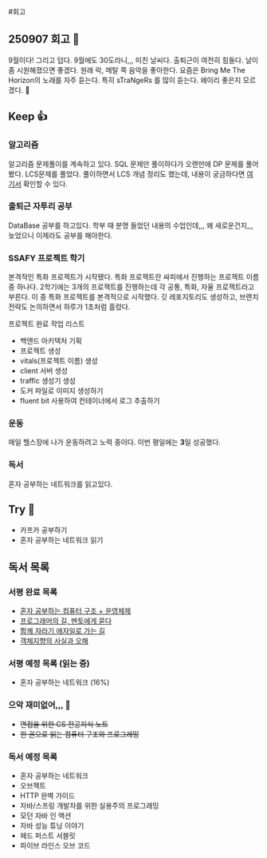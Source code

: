 #회고 

## 250907 회고 💬
9월이다! 그리고 덥다. 9월에도 30도라니,,, 미친 날씨다. 출퇴근이 여전히 힘들다. 날이 좀 시원해졌으면 좋겠다. 
원래 락, 메탈 쪽 음악을 좋아한다. 요즘은 Bring Me The Horizon의 노래를 자주 듣는다. 특히 sTraNgeRs 를 많이 듣는다. 왜이리 좋은지 모르겠다. 🤘

## Keep 👍
### 알고리즘
알고리즘 문제풀이를 계속하고 있다. SQL 문제만 풀이하다가 오랜만에 DP 문제를 풀어봤다. LCS문제를 풀었다. 풀이하면서 LCS 개념 정리도 했는데, 내용이 궁금하다면 [여기서](https://velog.io/@regular_jk_kim/LCS) 확인할 수 있다.

### 출퇴근 자투리 공부
DataBase 공부를 하고있다. 학부 때 분명 들었던 내용의 수업인데,,, 왜 새로운건지,,, 늦었으니 이제라도 공부를 해야한다.

### SSAFY 프로젝트 학기
본격적인 특화 프로젝트가 시작됐다. 특화 프로젝트란 싸피에서 진행하는 프로젝트 이름 중 하나다. 2학기에는 3개의 프로젝트를 진행하는데 각 공통, 특화, 자율 프로젝트라고 부른다. 이 중 특화 프로젝트를 본격적으로 시작했다. 깃 레포지토리도 생성하고, 브랜치 전략도 논의하면서 하루가 1초처럼 흘렀다.

프로젝트 완료 작업 리스트
- 백엔드 아키텍처 기획
- 프로젝트 생성
- vitals(프로젝트 이름) 생성
- client 서버 생성
- traffic 생성기 생성
- 도커 파일로 이미지 생성하기
- fluent bit 사용하여 컨테이너에서 로그 추출하기


### 운동
매일 헬스장에 나가 운동하려고 노력 중이다. 이번 평일에는 **3**일 성공했다.

### 독서
혼자 공부하는 네트워크를 읽고있다.

## Try 🧚
- 카프카 공부하기
- 혼자 공부하는 네트워크 읽기


## 독서 목록

### 서평 완료 목록
- [혼자 공부하는 컴퓨터 구조 + 운영체제](https://velog.io/@regular_jk_kim/혼자-공부하는-컴퓨터-구조-운영체제-를-읽고)
- [프로그래머의 길, 멘토에게 묻다](https://velog.io/@regular_jk_kim/프로그래머의-길-멘토에게-묻다-를-읽고-24jpq345)
- [함께 자라기 애자일로 가는 길](https://velog.io/@regular_jk_kim/함께-자라기-를-읽고)
- [객체지향의 사실과 오해](https://velog.io/@regular_jk_kim/객체지향의-사실과-오해-를-읽고)

### 서평 예정 목록 (읽는 중) 
- 혼자 공부하는 네트워크 (16%)

### 으악 재미없어,,, 🤪
- ~~면접을 위한 CS 전공지식 노트~~
- ~~한 권으로 읽는 컴퓨터 구조와 프로그래밍~~

### 독서 예정 목록
- 혼자 공부하는 네트워크
- 오브젝트
- HTTP 완벽 가이드
- 자바/스프링 개발자를 위한 실용주의 프로그래밍
- 모던 자바 인 액션
- 자바 성능 튜닝 이야기 
- 헤드 퍼스트 서블릿
- 파이브 라인스 오브 코드
